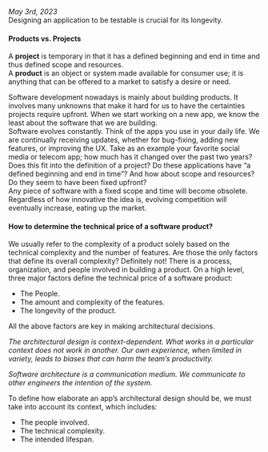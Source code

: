 *May 3rd, 2023*  
Designing an application to be testable is crucial for its longevity.
#### Products vs. Projects
A **project** is temporary in that it has a defined beginning and end in time and thus defined scope and resources.  
A **product** is an object or system made available for consumer use; it is anything that can be offered to a market to satisfy a desire or need.
  
Software development nowadays is mainly about building products. It involves many unknowns that make it hard for us to have the certainties projects require upfront.   When we start working on a new app, we know the least about the software that we are building.  
Software evolves constantly. Think of the apps you use in your daily life. We are continually receiving updates, whether for bug-fixing, adding new features, or improving the UX. Take as an example your favorite social media or telecom app; how much has it changed over the past two years? Does this fit into the definition of a project? Do these applications have “a defined beginning and end in time”? And how about scope and resources? Do they seem to have been fixed upfront?  
Any piece of software with a fixed scope and time will become obsolete. Regardless of how innovative the idea is, evolving competition will eventually increase, eating up the market.  
  
#### How to determine the technical price of a software product?
We usually refer to the complexity of a product solely based on the technical complexity and the number of features. Are those the only factors that define its overall complexity? Definitely not! There is a process, organization, and people involved in building a product. On a high level, three major factors define the technical price of a software product:  
- The People.
- The amount and complexity of the features.
- The longevity of the product.  
  
All the above factors are key in making architectural decisions.  
  
*The architectural design is context-dependent. What works in a particular context does not work in another. Our own experience, when limited in variety, leads to biases that can harm the team’s productivity.*
  
*Software architecture is a communication medium. We communicate to other engineers the intention of the system.*

To define how elaborate an app’s architectural design should be, we must take into account its context, which includes:  
- The people involved.
- The technical complexity. 
- The intended lifespan.
